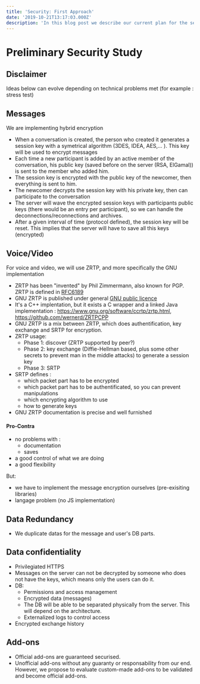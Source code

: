 ```yaml
---
title: 'Security: First Approach'
date: '2019-10-21T13:17:03.000Z'
description: 'In this blog post we describe our current plan for the security measures of the project, both physical and virtual.'
---
```


# Preliminary Security Study

## Disclaimer

Ideas below can evolve depending on technical problems met (for example : stress test)

## Messages

We are implementing hybrid encryption

- When a conversation is created, the person who created it generates a session key with a symetrical algorithm (3DES, IDEA, AES,… ). This key will be used to encrypt messages
- Each time a new participant is added by an active member of the conversation, his public key (saved before on the server (RSA, ElGamal)) is sent to the member who added him.
- The session key is encrypted with the public key of the newcomer, then everything is sent to him.
- The newcomer decrypts the session key with his private key, then can participate to the conversation
- The server will wave the encrypted session keys with participants public keys (there would be an entry per participant), so we can handle the deconnections/reconnections and archives.
- After a given interval of time (protocol defined), the session key will be reset. This implies that the server will have to save all this keys (encrypted)

## Voice/Video

For voice and video, we will use ZRTP, and more specifically the GNU implementation

- ZRTP has been "invented" by Phil Zimmermann, also known for PGP. ZRTP is defined in [RFC6189](https://tools.ietf.org/html/rfc6189)
- GNU ZRTP is published under general [GNU public licence](https://www.gnu.org/licenses/lgpl-3.0.fr.html)
- It's a C++ implentation, but it exists a C wrapper and a linked Java implementation : <https://www.gnu.org/software/ccrtp/zrtp.html>, <https://github.com/wernerd/ZRTPCPP>
- GNU ZRTP is a mix between ZRTP, which does authentification, key exchange and SRTP for encryption.
- ZRTP usage:
  - Phase 1: discover (ZRTP supported by peer?)
  - Phase 2: key exchange (Diffie-Hellman based, plus some other secrets to prevent man in the middle attacks) to generate a session key
  - Phase 3: SRTP
- SRTP defines :
  - which packet part has to be encrypted
  - which packet part has to be authentificated, so you can prevent manipulations
  - which encrypting algorithm to use
  - how to generate keys
- GNU ZRTP documentation is precise and well furnished

#### Pro-Contra

- no problems with :
  - documentation
  - saves
- a good control of what we are doing
- a good flexibility

But:

- we have to implement the message encryption ourselves (pre-exisiting libraries)
- langage problem (no JS implementation)

## Data Redundancy

- We duplicate datas for the message and user's DB parts.

## Data confidentiality

- Privilegiated HTTPS
- Messages on the server can not be decrypted by someone who does not have the keys, which means only the users can do it.
- DB:
  - Permissions and access management
  - Encrypted data (messages)
  - The DB will be able to be separated physically from the server. This will depend on the architecture.
  - Externalized logs to control access
- Encrypted exchange history

## Add-ons

- Official add-ons are guaranteed securised.
- Unofficial add-ons without any guaranty or responsability from our end. However, we propose to evaluate custom-made add-ons to be validated and become official add-ons.
